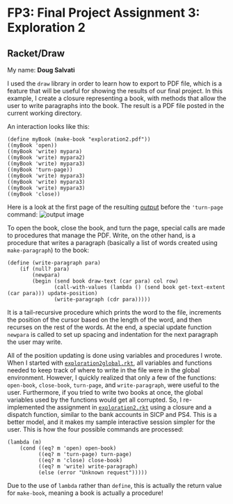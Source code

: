 # FP3: Final Project Assignment 3: Exploration 2

## Racket/Draw
My name: **Doug Salvati**

I used the `draw` library in order to learn how to export to PDF file, which is a feature that will be useful for showing the results of our final project.  In this example, I create a closure representing a book, with methods that allow the user to write paragraphs into the book.  The result is a PDF file posted in the current working directory.

An interaction looks like this:
```
(define myBook (make-book "exploration2.pdf"))
((myBook 'open))
((myBook 'write) mypara)
((myBook 'write) mypara2)
((myBook 'write) mypara3)
((myBook 'turn-page))
((myBook 'write) mypara3)
((myBook 'write) mypara3)
((myBook 'write) mypara3)
((myBook 'close))
```
Here is a look at the first page of the resulting [output](exploration2.pdf) before the `'turn-page` command:
![output image](output_image?raw=true "output image")

To open the book, close the book, and turn the page, special calls are made to procedures that manage the PDF.
Write, on the other hand, is a procedure that writes a paragraph (basically a list of words created using `make-paragraph`) to the book:
```
(define (write-paragraph para)
    (if (null? para)
        (newpara)
        (begin (send book draw-text (car para) col row)
               (call-with-values (lambda () (send book get-text-extent (car para))) update-position)
               (write-paragraph (cdr para)))))
```
It is a tail-recursive procedure which prints the word to the file, increments the position of the cursor based on the length of the word, and then recurses on the rest of the words.  At the end, a special update function `newpara` is called to set up spacing and indentation for the next paragraph the user may write.

All of the position updating is done using variables and procedures I wrote.  When I started with [`exploration2global.rkt`](exploration2global.rkt), all variables and functions needed to keep track of where to write in the file were in the global environment.  However, I quickly realized that only a few of the functions: `open-book`, `close-book`, `turn-page`, and `write-paragraph`, were useful to the user.  Furthermore, if you tried to write two books at once, the global variables used by the functions would get all corrupted.  So, I re-implemented the assignment in [`exploration2.rkt`](exploration2.rkt) using a closure and a dispatch function, similar to the bank accounts in SICP and PS4.  This is a better model, and it makes my sample interactive session simpler for the user.  This is how the four possible commands are processed:
```
(lambda (m)
    (cond ((eq? m 'open) open-book)
          ((eq? m 'turn-page) turn-page)
          ((eq? m 'close) close-book)
          ((eq? m 'write) write-paragraph)
          (else (error "Unknown request")))))
```
Due to the use of `lambda` rather than `define`, this is actually the return value for `make-book`, meaning a book is actually a procedure!
